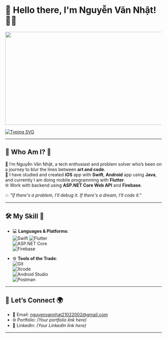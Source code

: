 # 👋 Hello there, I'm Nguyễn Văn Nhật!👨‍💻

<p>
  <img src="https://example.com/your-lottie-animation.gif" width="600" height="300">
</p>

[![Typing SVG](https://readme-typing-svg.herokuapp.com?font=Fira+Code&pause=1000&color=07F718&width=435&lines=%F0%9F%93%B1%F0%9F%93%B2+I'M+MOBILE+DEVELOPER;Creators+of+apps+so+you'll+never+be+;away+from+your+phone;(unless+the+battery+runs+out))](https://git.io/typing-svg)

---

## 🌟 Who Am I? 🤔  
🎯 I’m Nguyễn Văn Nhật, a tech enthusiast and problem solver who’s been on a journey to blur the lines between **art and code**.  
📱 I have studied and created ****iOS**** app with ****Swift****, ****Android**** app using ****Java****, and currently I am doing mobile programming with ****Flutter****.  
🌐 Work with backend using ****ASP.NET Core Web API**** and ****Firebase****.  

💥 *"If there's a problem, I'll debug it. If there's a dream, I'll code it."*

---

## 🛠️ My Skill 🔧   
- 💻 **Languages & Platforms**:  
  ![Swift](https://img.shields.io/badge/-Swift-orange?logo=swift&logoColor=white)
  ![Flutter](https://img.shields.io/badge/-Flutter-blue?logo=flutter&logoColor=white)  
  ![ASP.NET Core](https://img.shields.io/badge/-ASP.NET%20Core-blueviolet?logo=.net&logoColor=white)  
  ![Firebase](https://img.shields.io/badge/-Firebase-yellow?logo=firebase&logoColor=white)  

- ⚙️ **Tools of the Trade**:  
  ![Git](https://img.shields.io/badge/-Git-red?logo=git&logoColor=white)  
  ![Xcode](https://img.shields.io/badge/-Xcode-blue?logo=xcode&logoColor=white)  
  ![Android Studio](https://img.shields.io/badge/-Android%20Studio-green?logo=androidstudio&logoColor=white)  
  ![Postman](https://img.shields.io/badge/-Postman-orange?logo=postman&logoColor=white)  

---


## 💬 Let’s Connect 🌍  
- 📧 Email: [nguyenvannhat21022002@gmail.com](mailto:nguyenvannhat21022002@gmail.com)  
- 🌐 Portfolio: *(Your portfolio link here)*  
- 💼 LinkedIn: *(Your LinkedIn link here)*  

---
